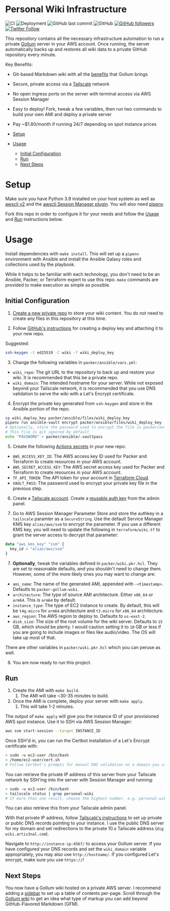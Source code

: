 # Personal Wiki Infrastructure <!-- omit in toc -->

![CI](https://github.com/artis3n/personal-wiki-infra/workflows/CI/badge.svg)
![Deployment](https://github.com/artis3n/personal-wiki-infra/workflows/Apply/badge.svg)
![GitHub last commit](https://img.shields.io/github/last-commit/artis3n/personal-wiki-infra)
![GitHub](https://img.shields.io/github/license/artis3n/personal-wiki-infra)
[![GitHub followers](https://img.shields.io/github/followers/artis3n?style=social)](https://github.com/artis3n/)
[![Twitter Follow](https://img.shields.io/twitter/follow/artis3n?style=social)](https://twitter.com/Artis3n)

This repository contains all the necessary infrastructure automation to run a private [Gollum][] server in your AWS account.
Once running, the server automatically backs up and restores all wiki data to a private GitHub repository every minute.

Key Benefits:
- Git-based Markdown wiki with all the [benefits][gollum benefits] that Gollum brings
- Secure, private access via a [Tailscale][] network
- No open ingress ports on the server with terminal access via AWS Session Manager
- Easy to deploy! Fork, tweak a few variables, then run two commands to build your own AMI and deploy a private server
- Pay ~$1.80/month if running 24/7 depending on spot instance prices

- [Setup](#setup)
- [Usage](#usage)
  - [Initial Configuration](#initial-configuration)
  - [Run](#run)
  - [Next Steps](#next-steps)

# Setup

Make sure you have Python 3.9 installed on your host system as well as [awscli v2][] and the [awscli Session Manager plugin][]. You will also need [pipenv][].

Fork this repo in order to configure it for your needs and follow the [Usage](#usage) and [Run](#run) instructions below.

# Usage

Install dependencies with `make install`.
This will set up a `pipenv` environment with Ansible and install the Ansible Galaxy roles and collections used by the playbook.

While it helps to be familiar with each technology, you don't need to be an Ansible, Packer, or Terraform expert to use this repo.
`make` commands are provided to make execution as simple as possible.

## Initial Configuration

1. [Create a new private repo][new repo] to store your wiki content. You do not need to create any files in this repository at this time.

2. Follow [GitHub's instructions][deploy key instructions] for creating a deploy key and attaching it to your new repo.

Suggested:

```bash
ssh-keygen -t ed25519 -C wiki -f wiki_deploy_key
```

3. Change the following variables in `packer/ansible/vars.yml`:

- `wiki_repo`: The git URL to the repository to back up and restore your wiki. It is recommended that this be a private repo.
- `wiki_domain`: The intended hostname for your server. While not exposed beyond your Tailscale network, it is recommended that you use DNS validation to serve the wiki with a Let's Encrypt certificate.

4. Encrypt the private key generated from `ssh-keygen` and store in the Ansible portion of the repo.

```bash
cp wiki_deploy_key packer/ansible/files/wiki_deploy_key
pipenv run ansible-vault encrypt packer/ansible/files/wiki_deploy_key
# Optionally, store the password used to encrypt the file in packer/ansible/.vaultpass
# This file is git ignored by default
echo "PASSWORD" > packer/ansible/.vaultpass
```

5. Create the following [Actions secrets][github secrets] in your new repo:

- `AWS_ACCESS_KEY_ID`: The AWS access key ID used for Packer and Terraform to create resources in your AWS account.
- `AWS_SECRET_ACCESS_KEY`: The AWS secret access key used for Packer and Terraform to create resources in your AWS account.
- `TF_API_TOKEN`: The API token for your account in [Terraform Cloud][].
- `VAULT_PASS`: The password used to encrypt your private key file in the previous step.

6. Create a [Tailscale account][]. Create a [reusable auth key][tailscale authkey] from the admin panel.

7. Go to AWS Session Manager Parameter Store and store the authkey in a `tailscale` paramter as a `SecureString`. Use the default Service Manager KMS key `alias/aws/ssm` to encrypt the parameter. If you use a different KMS key, you will need to update the following in `terraform/wiki.tf` to grant the server access to decrypt that parameter:

```tf
data "aws_kms_key" "ssm" {
  key_id = "alias/aws/ssm"
}
```

7. **Optionally**, tweak the variables defined in `packer/wiki.pkr.hcl`. They are set to reasonable defaults, and you shouldn't need to change them. However, some of the more likely ones you may want to change are:

- `ami_name`: The name of the generated AMI, appended with `-<timestamp>`. Defaults to `packer-gollum-wiki`.
- `architecture`: The type of source AMI architecture. Either `x86_64` or `arm64`. This is `arm64` by default.
- `instance_type`: The type of EC2 instance to create. By default, this will be `t4g.micro` for `arm64` architecture and `t3.micro` for `x86_64` architecture.
- `aws_region`: The AWS region to deploy to. Defaults to `us-east-2`.
- `disk_size`: The size of the root volume for the wiki server. Defaults to `15` GB, which should be plenty. I would caution setting it to `10` GB or less if you are going to include images or files like audio/video. The OS will take up most of that.

There are other variables in `packer/wiki.pkr.hcl` which you can peruse as well.

8. You are now ready to run this project.

## Run

1. Create the AMI with `make build`.
    1. The AMI will take ~30-35 minutes to build.
2. Once the AMI is complete, deploy your server with `make apply`.
    1. This will take 1-2 minutes.
    
The output of `make apply` will give you the instance ID of your provisioned AWS spot instance. Use it to SSH via AWS Session Manager:

```bash
aws ssm start-session --target INSTANCE_ID
```

Once SSH'd in, you can run the Certbot installation of a Let's Encrypt certificate with:

```bash
> sudo -u ec2-user /bin/bash
> /home/ec2-user/cert.sh
# Follow Certbot's prompts for manual DNS validation on a domain you control.
```

You can retrieve the private IP address of this server from your Tailscale network by SSH'ing into the server with Session Manager and running:

```bash
> sudo -u ec2-user /bin/bash
> tailscale status | grep personal-wiki
# If more than one result, choose the highest number, e.g. personal-wiki-2
```

You can also retrieve this from your Tailscale admin panel.

With that private IP address, follow [Tailscale's instructions][tailscale dns] to set up private or public DNS records pointing to your instance.
I use the public DNS server for my domain and set redirections to the private 10.x Tailscale address (`dig wiki.artis3nal.com`).

Navigate to `http://instance-ip:4567/` to access your Gollum server.
If you have configured your DNS records and set the `wiki_domain` variable appropriately, you may also use `http://hostname/`.
If you configured Let's encrypt, make sure you use `https://`!

## Next Steps

You now have a Gollum wiki hosted on a private AWS server.
I recommend adding a [sidebar][gollum sidebar] to set up a table of contents per-page.
Scroll through the [Gollum wiki][gollum benefits] to get an idea what type of markup you can add beyond GitHub-Flavored Markdown (GFM).

[awscli session manager plugin]: https://docs.aws.amazon.com/systems-manager/latest/userguide/session-manager-working-with-install-plugin.html
[awscli v2]: https://docs.aws.amazon.com/cli/latest/userguide/install-cliv2-linux.html
[deploy key instructions]: https://docs.github.com/en/developers/overview/managing-deploy-keys#deploy-keys
[github secrets]: https://docs.github.com/en/actions/reference/encrypted-secrets
[gollum]: https://github.com/gollum/gollum
[gollum benefits]: https://github.com/gollum/gollum/wiki
[gollum sidebar]: https://github.com/gollum/gollum/wiki#subpages
[new repo]: https://github.com/new/
[pipenv]: https://pypi.org/project/pipenv/
[tailscale]: https://tailscale.com/
[tailscale account]: https://login.tailscale.com/admin
[tailscale authkey]: https://login.tailscale.com/admin/authkeys
[tailscale dns]: https://tailscale.com/kb/1054/dns
[terraform cloud]: https://app.terraform.io/
